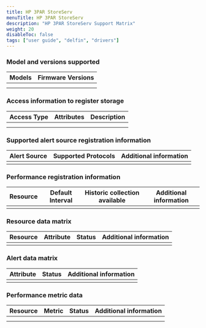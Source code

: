 ```yaml
---
title: HP 3PAR StoreServ
menuTitle: HP 3PAR StoreServ 
description: "HP 3PAR StoreServ Support Matrix"
weight: 20
disableToc: false
tags: ["user guide", "delfin", "drivers"]
---
```


### Model and versions supported

 |Models   | Firmware Versions   |
 |---------|---------------------|
 |         |                     |
 |         |                     |
 
 ### Access information to register storage
 
 |Access Type   | Attributes   | Description |
 |--------------|--------------|-------------|
 |              |              |             |
 |              |              |             |
 
 ### Supported alert source registration information
 
 | Alert Source | Supported Protocols | Additional information|
 |--------------|---------------------|-----------------------|
 |              |                     |                       |
 
 ### Performance registration information
 
 | Resource | Default Interval | Historic collection available | Additional information |
 |----------|------------------|-------------------------------|------------------------|
 |          |                  |                               |                        |
 
 ### Resource data matrix
 
 | Resource | Attribute | Status | Additional information |
 |----------|-----------|--------|------------------------|
 |          |           |        |                        |
 
 ### Alert data matrix
 
 | Attribute | Status | Additional information |
 |-----------|--------|------------------------|
 |           |        |                        |
 
 ### Performance metric data
 
 | Resource | Metric | Status | Additional information |
 |----------|--------|--------|------------------------|
 |          |        |        |                        |
 |          |        |        |                        |
 